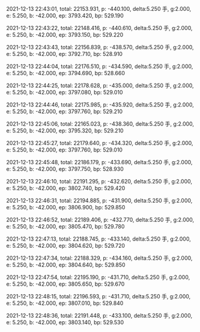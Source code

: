 2021-12-13 22:43:01, total: 22153.931, p: -440.100, delta:5.250 手, g:2.000, e: 5.250, b: -42.000, ep: 3793.420, bp: 529.190

2021-12-13 22:43:22, total: 22148.416, p: -440.610, delta:5.250 手, g:2.000, e: 5.250, b: -42.000, ep: 3793.150, bp: 529.220

2021-12-13 22:43:43, total: 22156.839, p: -438.570, delta:5.250 手, g:2.000, e: 5.250, b: -42.000, ep: 3792.710, bp: 528.910

2021-12-13 22:44:04, total: 22176.510, p: -434.590, delta:5.250 手, g:2.000, e: 5.250, b: -42.000, ep: 3794.690, bp: 528.660

2021-12-13 22:44:25, total: 22178.628, p: -435.000, delta:5.250 手, g:2.000, e: 5.250, b: -42.000, ep: 3797.080, bp: 529.010

2021-12-13 22:44:46, total: 22175.985, p: -435.920, delta:5.250 手, g:2.000, e: 5.250, b: -42.000, ep: 3797.760, bp: 529.210

2021-12-13 22:45:06, total: 22165.023, p: -438.360, delta:5.250 手, g:2.000, e: 5.250, b: -42.000, ep: 3795.320, bp: 529.210

2021-12-13 22:45:27, total: 22179.640, p: -434.320, delta:5.250 手, g:2.000, e: 5.250, b: -42.000, ep: 3797.760, bp: 529.010

2021-12-13 22:45:48, total: 22186.179, p: -433.690, delta:5.250 手, g:2.000, e: 5.250, b: -42.000, ep: 3797.750, bp: 528.930

2021-12-13 22:46:10, total: 22191.295, p: -432.620, delta:5.250 手, g:2.000, e: 5.250, b: -42.000, ep: 3802.740, bp: 529.420

2021-12-13 22:46:31, total: 22194.885, p: -431.900, delta:5.250 手, g:2.000, e: 5.250, b: -42.000, ep: 3806.900, bp: 529.850

2021-12-13 22:46:52, total: 22189.406, p: -432.770, delta:5.250 手, g:2.000, e: 5.250, b: -42.000, ep: 3805.470, bp: 529.780

2021-12-13 22:47:13, total: 22188.745, p: -433.140, delta:5.250 手, g:2.000, e: 5.250, b: -42.000, ep: 3804.620, bp: 529.720

2021-12-13 22:47:34, total: 22188.329, p: -434.160, delta:5.250 手, g:2.000, e: 5.250, b: -42.000, ep: 3804.640, bp: 529.850

2021-12-13 22:47:54, total: 22195.190, p: -431.710, delta:5.250 手, g:2.000, e: 5.250, b: -42.000, ep: 3805.650, bp: 529.670

2021-12-13 22:48:15, total: 22196.593, p: -431.710, delta:5.250 手, g:2.000, e: 5.250, b: -42.000, ep: 3807.010, bp: 529.840

2021-12-13 22:48:36, total: 22191.448, p: -433.100, delta:5.250 手, g:2.000, e: 5.250, b: -42.000, ep: 3803.140, bp: 529.530